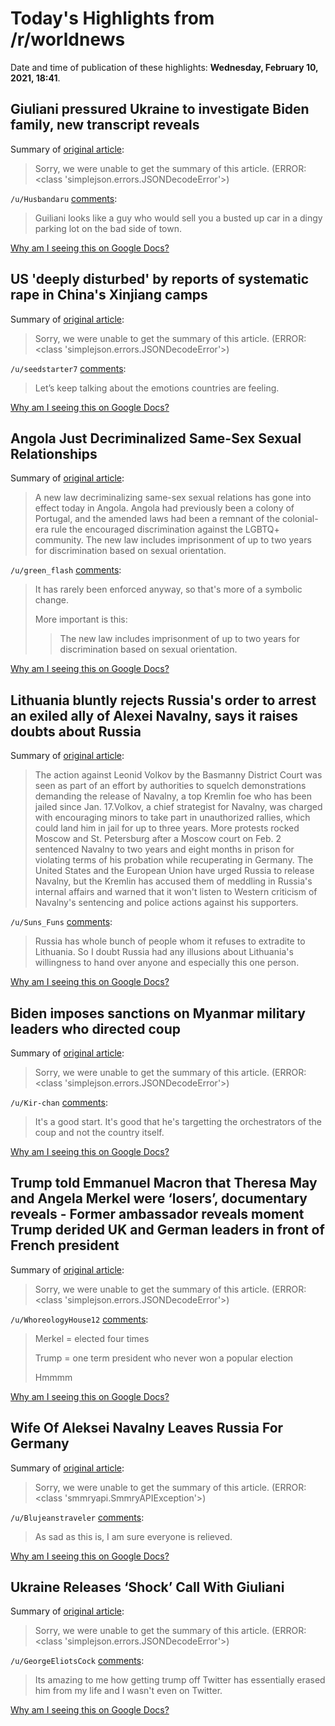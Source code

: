 # Today's Highlights from /r/worldnews

Date and time of publication of these highlights: **Wednesday, February 10, 2021, 18:41**.

## Giuliani pressured Ukraine to investigate Biden family, new transcript reveals

Summary of [original article](https://www.theguardian.com/us-news/2021/feb/10/giuliani-pressured-ukraine-investigation-into-biden-family-new-transcript-reveals):

> Sorry, we were unable to get the summary of this article. (ERROR: <class 'simplejson.errors.JSONDecodeError'>)

`/u/Husbandaru` [comments](https://www.reddit.com/r/worldnews/comments/lh04tq/giuliani_pressured_ukraine_to_investigate_biden/):

> Guiliani looks like a guy who would sell you a busted up car in a dingy parking lot on the bad side of town.

[Why am I seeing this on Google Docs?](https://docs.google.com/document/d/1Dc6We63vOXIZsc0op-Bt4abqkYjXzOigalQqFxmvvbM/edit?usp=sharing)

## US 'deeply disturbed' by reports of systematic rape in China's Xinjiang camps

Summary of [original article](https://www.theguardian.com/world/2021/feb/04/us-is-deeply-disturbed-by-reports-of-systematic-in-chinas-uighurxinjiang-camps):

> Sorry, we were unable to get the summary of this article. (ERROR: <class 'simplejson.errors.JSONDecodeError'>)

`/u/seedstarter7` [comments](https://www.reddit.com/r/worldnews/comments/lgy2mt/us_deeply_disturbed_by_reports_of_systematic_rape/):

> Let’s keep talking about the emotions countries are feeling.

[Why am I seeing this on Google Docs?](https://docs.google.com/document/d/1Dc6We63vOXIZsc0op-Bt4abqkYjXzOigalQqFxmvvbM/edit?usp=sharing)

## Angola Just Decriminalized Same-Sex Sexual Relationships

Summary of [original article](https://www.out.com/news/2021/2/10/angola-just-decriminalized-same-sex-sexual-relationships):

> A new law decriminalizing same-sex sexual relations has gone into effect today in Angola. Angola had previously been a colony of Portugal, and the amended laws had been a remnant of the colonial-era rule the encouraged discrimination against the LGBTQ+ community. The new law includes imprisonment of up to two years for discrimination based on sexual orientation.

`/u/green_flash` [comments](https://www.reddit.com/r/worldnews/comments/lh4eac/angola_just_decriminalized_samesex_sexual/):

> It has rarely been enforced anyway, so that's more of a symbolic change. 
> 
> More important is this:
> 
> > The new law includes imprisonment of up to two years for discrimination based on sexual orientation.

[Why am I seeing this on Google Docs?](https://docs.google.com/document/d/1Dc6We63vOXIZsc0op-Bt4abqkYjXzOigalQqFxmvvbM/edit?usp=sharing)

## Lithuania bluntly rejects Russia's order to arrest an exiled ally of Alexei Navalny, says it raises doubts about Russia

Summary of [original article](https://apnews.com/article/world-news-lithuania-moscow-arrests-russia-e050b5dad5215f0815eb63fab23e3b40):

> The action against Leonid Volkov by the Basmanny District Court was seen as part of an effort by authorities to squelch demonstrations demanding the release of Navalny, a top Kremlin foe who has been jailed since Jan. 17.Volkov, a chief strategist for Navalny, was charged with encouraging minors to take part in unauthorized rallies, which could land him in jail for up to three years. More protests rocked Moscow and St. Petersburg after a Moscow court on Feb. 2 sentenced Navalny to two years and eight months in prison for violating terms of his probation while recuperating in Germany. The United States and the European Union have urged Russia to release Navalny, but the Kremlin has accused them of meddling in Russia's internal affairs and warned that it won't listen to Western criticism of Navalny's sentencing and police actions against his supporters.

`/u/Suns_Funs` [comments](https://www.reddit.com/r/worldnews/comments/lgynds/lithuania_bluntly_rejects_russias_order_to_arrest/):

> Russia has whole bunch of people whom it refuses to extradite to Lithuania. So I doubt Russia had any illusions about Lithuania's willingness to hand over anyone and especially this one person.

[Why am I seeing this on Google Docs?](https://docs.google.com/document/d/1Dc6We63vOXIZsc0op-Bt4abqkYjXzOigalQqFxmvvbM/edit?usp=sharing)

## Biden imposes sanctions on Myanmar military leaders who directed coup

Summary of [original article](https://www.cnbc.com/2021/02/10/biden-announces-sanctions-on-myanmar-military-for-coup.html):

> Sorry, we were unable to get the summary of this article. (ERROR: <class 'simplejson.errors.JSONDecodeError'>)

`/u/Kir-chan` [comments](https://www.reddit.com/r/worldnews/comments/lh0hdn/biden_imposes_sanctions_on_myanmar_military/):

> It's a good start. It's good that he's targetting the orchestrators of the coup and not the country itself.

[Why am I seeing this on Google Docs?](https://docs.google.com/document/d/1Dc6We63vOXIZsc0op-Bt4abqkYjXzOigalQqFxmvvbM/edit?usp=sharing)

## Trump told Emmanuel Macron that Theresa May and Angela Merkel were ‘losers’, documentary reveals - Former ambassador reveals moment Trump derided UK and German leaders in front of French president

Summary of [original article](https://www.independent.co.uk/news/world/americas/us-politics/trump-macron-may-merkel-losers-bbc-b1800578.html):

> Sorry, we were unable to get the summary of this article. (ERROR: <class 'simplejson.errors.JSONDecodeError'>)

`/u/WhoreologyHouse12` [comments](https://www.reddit.com/r/worldnews/comments/lh6gzz/trump_told_emmanuel_macron_that_theresa_may_and/):

> Merkel = elected four times 
> 
> Trump = one term president who never won a popular election 
> 
> 
> Hmmmm

[Why am I seeing this on Google Docs?](https://docs.google.com/document/d/1Dc6We63vOXIZsc0op-Bt4abqkYjXzOigalQqFxmvvbM/edit?usp=sharing)

## Wife Of Aleksei Navalny Leaves Russia For Germany

Summary of [original article](https://www.rferl.org/a/wife-of-aleksei-navalny-leaves-russia-for-germany/31095954.html):

> Sorry, we were unable to get the summary of this article. (ERROR: <class 'smmryapi.SmmryAPIException'>)

`/u/Blujeanstraveler` [comments](https://www.reddit.com/r/worldnews/comments/lgtvc7/wife_of_aleksei_navalny_leaves_russia_for_germany/):

> As sad as this is, I am sure everyone is relieved.

[Why am I seeing this on Google Docs?](https://docs.google.com/document/d/1Dc6We63vOXIZsc0op-Bt4abqkYjXzOigalQqFxmvvbM/edit?usp=sharing)

## Ukraine Releases ‘Shock’ Call With Giuliani

Summary of [original article](https://time.com/5937491/rudy-giuliani-ukraine-trump-impeachment/):

> Sorry, we were unable to get the summary of this article. (ERROR: <class 'simplejson.errors.JSONDecodeError'>)

`/u/GeorgeEliotsCock` [comments](https://www.reddit.com/r/worldnews/comments/lgtq09/ukraine_releases_shock_call_with_giuliani/):

> Its amazing to me how getting trump off Twitter has essentially erased him from my life and I wasn't even on Twitter.

[Why am I seeing this on Google Docs?](https://docs.google.com/document/d/1Dc6We63vOXIZsc0op-Bt4abqkYjXzOigalQqFxmvvbM/edit?usp=sharing)

